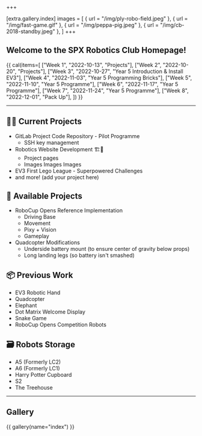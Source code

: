 +++

[extra.gallery.index]
images = [
  { url = "/img/ply-robo-field.jpeg" },
  { url = "/img/fast-game.gif" },
  { url = "/img/peppa-pig.jpeg" },
  { url = "/img/cb-2018-standby.jpeg" },
]
+++

## Welcome to the SPX Robotics Club Homepage!

{{ cal(items=[
  ["Week 1", "2022-10-13", "Projects"],
  ["Week 2", "2022-10-20", "Projects"],
  ["Week 3", "2022-10-27", "Year 5 Introduction & Install EV3"],
  ["Week 4", "2022-11-03", "Year 5 Programming Bricks"],
  ["Week 5", "2022-11-10", "Year 5 Programme"],
  ["Week 6", "2022-11-17", "Year 5 Programme"],
  ["Week 7", "2022-11-24", "Year 5 Programme"],
  ["Week 8", "2022-12-01", "Pack Up"],
]) }}

---

## 👷‍♂️ Current Projects

* GitLab Project Code Repository - Pilot Programme
  * SSH key management
* Robotics Website Development 🏗️🚧
  * Project pages
  * Images Images Images
* EV3 First Lego League - Superpowered Challenges
* and more! (add your project here)

## 📖 Available Projects

* RoboCup Opens Reference Implementation
  * Driving Base
  * Movement
  * Pixy + Vision
  * Gameplay
* Quadcopter Modifications
  * Underside battery mount (to ensure center of gravity below props)
  * Long landing legs (so battery isn't smashed)

## 📦 Previous Work

* EV3 Robotic Hand
* Quadcopter
* Elephant
* Dot Matrix Welcome Display
* Snake Game
* RoboCup Opens Competition Robots

## 🗃️ Robots Storage

* A5 (Formerly LC2)
* A6 (Formerly LC1)
* Harry Potter Cupboard
* S2
* The Treehouse

---

## Gallery

{{ gallery(name="index") }}
